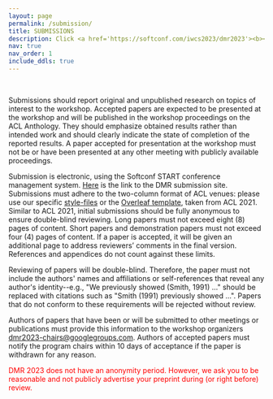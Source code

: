 ```yaml
---
layout: page
permalink: /submission/
title: SUBMISSIONS
description: Click <a href='https://softconf.com/iwcs2023/dmr2023'><b><u>here</u></b></a> to submission site
nav: true
nav_order: 1
include_ddls: true
---
```

<br />

Submissions should report original and unpublished research on topics of interest to the workshop. Accepted papers are expected to be presented at the workshop and will be published in the workshop proceedings on the ACL Anthology. They should emphasize obtained results rather than intended work and should clearly indicate the state of completion of the reported results. A paper accepted for presentation at the workshop must not be or have been presented at any other meeting with publicly available proceedings.

Submission is electronic, using the Softconf START conference management system. [Here](https://softconf.com/iwcs2023/dmr2023) is the link to the DMR submission site. Submissions must adhere to the two-column format of ACL venues: please use our specific [style-files](https://iwcs2021.github.io/download/iwcs2021-templates.zip) or the [Overleaf template](https://www.overleaf.com/latex/templates/instructions-for-iwcs-2021-proceedings/fpnsyxqqpfbw), taken from ACL 2021. Similar to ACL 2021, initial submissions should be fully anonymous to ensure double-blind reviewing. Long papers must not exceed eight (8) pages of content. Short papers and demonstration papers must not exceed four (4) pages of content. If a paper is accepted, it will be given an additional page to address reviewers’ comments in the final version. References and appendices do not count against these limits.

Reviewing of papers will be double-blind. Therefore, the paper must not include the authors' names and affiliations or self-references that reveal any author's identity--e.g., "We previously showed (Smith, 1991) ..." should be replaced with citations such as "Smith (1991) previously showed ...". Papers that do not conform to these requirements will be rejected without review.

Authors of papers that have been or will be submitted to other meetings or publications must provide this information to the workshop organizers <a href='mailto: dmr2023-chairs@googlegroups.com'>dmr2023-chairs@googlegroups.com</a>. Authors of accepted papers must notify the program chairs within 10 days of acceptance if the paper is withdrawn for any reason.

<font color="red"> DMR 2023 does not have an anonymity period. However, we ask you to be reasonable and not publicly advertise your preprint during (or right before) review. </font>


